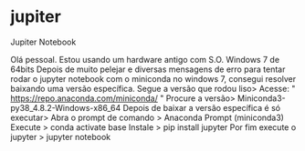 # jupiter
Jupiter Notebook

Olá pessoal. Estou usando um hardware antigo com S.O. Windows 7 de 64bits Depois de muito pelejar e diversas mensagens de erro para tentar rodar o jupyter notebook com o miniconda no windows 7, consegui resolver baixando uma versão específica. Segue a versão que rodou liso> Acesse: " https://repo.anaconda.com/miniconda/ " Procure a versão> Miniconda3-py38_4.8.2-Windows-x86_64 Depois de baixar a versão específica é só executar> Abra o prompt de comando > Anaconda Prompt (miniconda3) Execute > conda activate base Instale > pip install jupyter Por fim execute o jupyter > jupyter notebook
